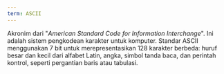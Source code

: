 ```yaml
---
term: ASCII
---
```


Akronim dari "*American Standard Code for Information Interchange*". Ini adalah sistem pengkodean karakter untuk komputer. Standar ASCII menggunakan 7 bit untuk merepresentasikan 128 karakter berbeda: huruf besar dan kecil dari alfabet Latin, angka, simbol tanda baca, dan perintah kontrol, seperti pergantian baris atau tabulasi.